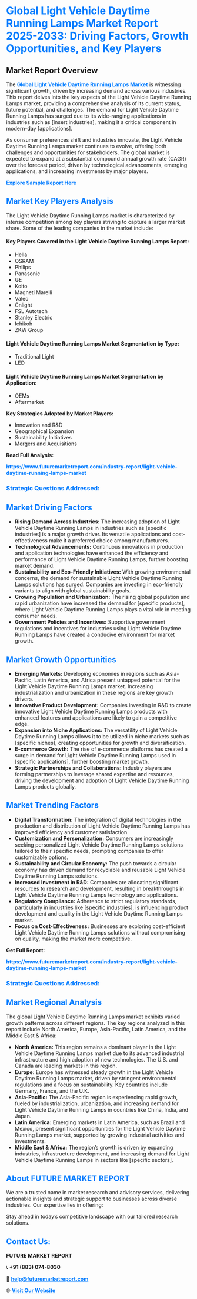<h1 style="color: #007BFF;">Global Light Vehicle Daytime Running Lamps Market Report 2025-2033: Driving Factors, Growth Opportunities, and Key Players</h1>

<section id="overview">
<h2>Market Report Overview</h2>
<p>The <a href="https://www.futuremarketreport.com/industry-report/light-vehicle-daytime-running-lamps-market" style="color: #007BFF; text-decoration: none;"><strong>Global Light Vehicle Daytime Running Lamps Market</strong></a> is witnessing significant growth, driven by increasing demand across various industries. This report delves into the key aspects of the Light Vehicle Daytime Running Lamps market, providing a comprehensive analysis of its current status, future potential, and challenges. The demand for Light Vehicle Daytime Running Lamps has surged due to its wide-ranging applications in industries such as [insert industries], making it a critical component in modern-day [applications].</p>
<p>As consumer preferences shift and industries innovate, the Light Vehicle Daytime Running Lamps market continues to evolve, offering both challenges and opportunities for stakeholders. The global market is expected to expand at a substantial compound annual growth rate (CAGR) over the forecast period, driven by technological advancements, emerging applications, and increasing investments by major players.</p>
</section>

<section id="overview">
<p><a href="https://www.futuremarketreport.com/request-sample/reportId=36566" style="color: #007BFF; text-decoration: none;"><strong>Explore Sample Report Here</strong></a></p>
</section>

<section id="key-players">
<h2 style="color: #007BFF;">Market Key Players Analysis</h2>
<p>The Light Vehicle Daytime Running Lamps market is characterized by intense competition among key players striving to capture a larger market share. Some of the leading companies in the market include:</p>
<h4>Key Players Covered in the Light Vehicle Daytime Running Lamps Report:</h4>
<ul><li>Hella</li><li>OSRAM</li><li>Philips</li><li>Panasonic</li><li>GE</li><li>Koito</li><li>Magneti Marelli</li><li>Valeo</li><li>Cnlight</li><li>FSL Autotech</li><li>Stanley Electric</li><li>Ichikoh</li><li>ZKW Group</li></ul>
<h4>Light Vehicle Daytime Running Lamps Market Segmentation by Type:</h4>
<ul><li>Traditional Light</li><li>LED</li></ul>

<h4>Light Vehicle Daytime Running Lamps Market Segmentation by Application:</h4>
<ul><li>OEMs</li><li>Aftermarket</li></ul>
<p><strong>Key Strategies Adopted by Market Players:</strong></p>
<ul>
<li>Innovation and R&D</li>
<li>Geographical Expansion</li>
<li>Sustainability Initiatives</li>
<li>Mergers and Acquisitions</li>
</ul>
</section>

<section>
<p><strong>Read Full Analysis: </strong></p><a href="https://www.futuremarketreport.com/industry-report/light-vehicle-daytime-running-lamps-market" style="color: #007BFF; text-decoration: none;"><strong>https://www.futuremarketreport.com/industry-report/light-vehicle-daytime-running-lamps-market</strong></a>
<h3 style="color: #007BFF;">Strategic Questions Addressed:</h3>
</section>

<section id="driving-factors">
<h2 style="color: #007BFF;">Market Driving Factors</h2>
<ul>
<li><strong>Rising Demand Across Industries:</strong> The increasing adoption of Light Vehicle Daytime Running Lamps in industries such as [specific industries] is a major growth driver. Its versatile applications and cost-effectiveness make it a preferred choice among manufacturers.</li>
<li><strong>Technological Advancements:</strong> Continuous innovations in production and application technologies have enhanced the efficiency and performance of Light Vehicle Daytime Running Lamps, further boosting market demand.</li>
<li><strong>Sustainability and Eco-Friendly Initiatives:</strong> With growing environmental concerns, the demand for sustainable Light Vehicle Daytime Running Lamps solutions has surged. Companies are investing in eco-friendly variants to align with global sustainability goals.</li>
<li><strong>Growing Population and Urbanization:</strong> The rising global population and rapid urbanization have increased the demand for [specific products], where Light Vehicle Daytime Running Lamps plays a vital role in meeting consumer needs.</li>
<li><strong>Government Policies and Incentives:</strong> Supportive government regulations and incentives for industries using Light Vehicle Daytime Running Lamps have created a conducive environment for market growth.</li>
</ul>
</section>

<section id="growth-opportunities">
<h2 style="color: #007BFF;">Market Growth Opportunities</h2>
<ul>
<li><strong>Emerging Markets:</strong> Developing economies in regions such as Asia-Pacific, Latin America, and Africa present untapped potential for the Light Vehicle Daytime Running Lamps market. Increasing industrialization and urbanization in these regions are key growth drivers.</li>
<li><strong>Innovative Product Development:</strong> Companies investing in R&D to create innovative Light Vehicle Daytime Running Lamps products with enhanced features and applications are likely to gain a competitive edge.</li>
<li><strong>Expansion into Niche Applications:</strong> The versatility of Light Vehicle Daytime Running Lamps allows it to be utilized in niche markets such as [specific niches], creating opportunities for growth and diversification.</li>
<li><strong>E-commerce Growth:</strong> The rise of e-commerce platforms has created a surge in demand for Light Vehicle Daytime Running Lamps used in [specific applications], further boosting market growth.</li>
<li><strong>Strategic Partnerships and Collaborations:</strong> Industry players are forming partnerships to leverage shared expertise and resources, driving the development and adoption of Light Vehicle Daytime Running Lamps products globally.</li>
</ul>
</section>

<section id="trending-factors">
<h2 style="color: #007BFF;">Market Trending Factors</h2>
<ul>
<li><strong>Digital Transformation:</strong> The integration of digital technologies in the production and distribution of Light Vehicle Daytime Running Lamps has improved efficiency and customer satisfaction.</li>
<li><strong>Customization and Personalization:</strong> Consumers are increasingly seeking personalized Light Vehicle Daytime Running Lamps solutions tailored to their specific needs, prompting companies to offer customizable options.</li>
<li><strong>Sustainability and Circular Economy:</strong> The push towards a circular economy has driven demand for recyclable and reusable Light Vehicle Daytime Running Lamps solutions.</li>
<li><strong>Increased Investment in R&D:</strong> Companies are allocating significant resources to research and development, resulting in breakthroughs in Light Vehicle Daytime Running Lamps technology and applications.</li>
<li><strong>Regulatory Compliance:</strong> Adherence to strict regulatory standards, particularly in industries like [specific industries], is influencing product development and quality in the Light Vehicle Daytime Running Lamps market.</li>
<li><strong>Focus on Cost-Effectiveness:</strong> Businesses are exploring cost-efficient Light Vehicle Daytime Running Lamps solutions without compromising on quality, making the market more competitive.</li>
</ul>
</section>

<section>
<p><strong>Get Full Report: </strong></p><a href="https://www.futuremarketreport.com/industry-report/light-vehicle-daytime-running-lamps-market" style="color: #007BFF; text-decoration: none;"><strong>https://www.futuremarketreport.com/industry-report/light-vehicle-daytime-running-lamps-market</strong></a>
<h3 style="color: #007BFF;">Strategic Questions Addressed:</h3>
</section>


<section id="regional-analysis">
<h2 style="color: #007BFF;">Market Regional Analysis</h2>
<p>The global Light Vehicle Daytime Running Lamps market exhibits varied growth patterns across different regions. The key regions analyzed in this report include North America, Europe, Asia-Pacific, Latin America, and the Middle East & Africa:</p>
<ul>
<li><strong>North America:</strong> This region remains a dominant player in the Light Vehicle Daytime Running Lamps market due to its advanced industrial infrastructure and high adoption of new technologies. The U.S. and Canada are leading markets in this region.</li>
<li><strong>Europe:</strong> Europe has witnessed steady growth in the Light Vehicle Daytime Running Lamps market, driven by stringent environmental regulations and a focus on sustainability. Key countries include Germany, France, and the U.K.</li>
<li><strong>Asia-Pacific:</strong> The Asia-Pacific region is experiencing rapid growth, fueled by industrialization, urbanization, and increasing demand for Light Vehicle Daytime Running Lamps in countries like China, India, and Japan.</li>
<li><strong>Latin America:</strong> Emerging markets in Latin America, such as Brazil and Mexico, present significant opportunities for the Light Vehicle Daytime Running Lamps market, supported by growing industrial activities and investments.</li>
<li><strong>Middle East & Africa:</strong> The region’s growth is driven by expanding industries, infrastructure development, and increasing demand for Light Vehicle Daytime Running Lamps in sectors like [specific sectors].</li>
</ul>
</section>

<footer>
<h2 style="color: #007BFF;">About FUTURE MARKET REPORT</h2>
<p>We are a trusted name in market research and advisory services, delivering actionable insights and strategic support to businesses across diverse industries. Our expertise lies in offering:</p>

<p>Stay ahead in today’s competitive landscape with our tailored research solutions.</p>

<h2 style="color: #007BFF;">Contact Us:</h2>
<p><strong>FUTURE MARKET REPORT</strong></p>
<p>📞 <strong>+91 (883) 074-8030</strong></p>
<p>📧 <strong><a href="mailto:help@futuremarketreport.com" style="color: #007BFF;">help@futuremarketreport.com</a></strong></p>
<p>🌐 <strong><a href="https://www.futuremarketreport.com/" style="color: #007BFF;">Visit Our Website</a></strong></p>
</footer>